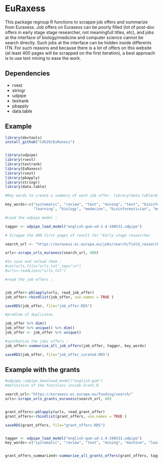 #  EuRaxess

This package regroup R functions to scrappe job offers and summarize from Euraxess. Job offers on Euraxess can be poorly filled (lot of post-doc offers in early stage stage researcher, not meaningfull titles, etc), and jobs at the interface of biology/medicine and computer science cannot be search directly. Such jobs at the interface can be hidden inside differents ITN. For such reasons and because there is a lot of offers on this website (at least 400 pages will be scrapped on the first iteration), a best approach is to use text mining to ease the work.

## Dependencies 
- rvest
- stringr
- udpipe
- textrank 
- pbapply
- data.table 

## Example 

```R
library(devtools)
install_github("Cdk29/EuRaxess")

```


```R

library(udpipe) 
library(rvest)
library(textrank)
library(EuRaxess)
library(rvest)
library(pbapply)
library(stringr)
library(data.table)

#Key words to create a summary of each job offer. library(data.table)#If none of them if found in the offer the summary will be empty (speed up the search).

key_words<-c("systematic", "review", "text", "mining", "text", "bioinformatics", "bioinformatician", "data", "machine",
             "learning", "biology", "medecine", "bioinformatician", "medical")

#Load the udpipe model :

tagger <- udpipe_load_model("english-gum-ud-2.4-190531.udpipe")

# Scrappe the 400 first pages of result for "Early stage researcher

search_url <- "https://euraxess.ec.europa.eu/jobs/search/field_research_profile/first-stage-researcher-r1-446?sort=created&order=desc"

urls<-scrape_urls_euraxess(search_url, 400) 

#to save and reload them :
#cat(urls,file="urls.txt",sep="\n")
#urls<-readLines("urls.txt")

#read the job offers :


job_offer<-pblapply(urls, read_job_offer)
job_offer<-rbindlist(job_offer, use.names = TRUE )

saveRDS(job_offer, file="job_offer.RDS")

#problem of duplicates

job_offer %>% dim()
job_offer %>% unique() %>% dim()
job_offer <- job_offer %>% unique()

#synthetise the jobs offers :
job_offer<-summarise_all_job_offers(job_offer, tagger, key_words)

saveRDS(job_offer, file="job_offer_curated.RDS")

```
## Example with the grants 

```R
#udpipe::udpipe_download_model("english-gum")
#definition of the functions inside Grant.R

search_url<-"https://euraxess.ec.europa.eu/funding/search/"
urls<-scrape_urls_grants_euraxess(search_url, 48)


grant_offers<-pblapply(urls, read_grant_offer)
grant_offers<-rbindlist(grant_offers, use.names = TRUE )

saveRDS(grant_offers, file="grant_offers.RDS")


tagger <- udpipe_load_model("english-gum-ud-2.4-190531.udpipe")
key_words<-c("systematic", "review", "text", "mining", "machine", "learning", "biology", "medecine", "medical", "natural", "processing", "language")


grant_offers_summarized<-summarise_all_grants_offers(grant_offers, tagger, key_words)





```

